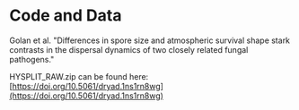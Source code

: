 # Code and Data

Golan et al. "Differences in spore size and atmospheric survival shape stark contrasts in the dispersal dynamics of two closely related fungal pathogens."

HYSPLIT_RAW.zip can be found here: [https://doi.org/10.5061/dryad.1ns1rn8wg](https://doi.org/10.5061/dryad.1ns1rn8wg)

